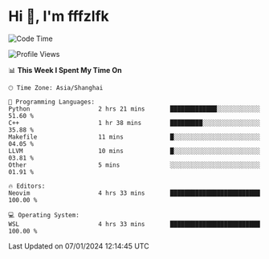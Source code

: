 # Hi 👋, I'm fffzlfk

<!--START_SECTION:waka-->
![Code Time](http://img.shields.io/badge/Code%20Time-639%20hrs%2020%20mins-blue)

![Profile Views](http://img.shields.io/badge/Profile%20Views-6-blue)

📊 **This Week I Spent My Time On** 

```text
🕑︎ Time Zone: Asia/Shanghai

💬 Programming Languages: 
Python                   2 hrs 21 mins       █████████████░░░░░░░░░░░░   51.60 % 
C++                      1 hr 38 mins        █████████░░░░░░░░░░░░░░░░   35.88 % 
Makefile                 11 mins             █░░░░░░░░░░░░░░░░░░░░░░░░   04.05 % 
LLVM                     10 mins             █░░░░░░░░░░░░░░░░░░░░░░░░   03.81 % 
Other                    5 mins              ░░░░░░░░░░░░░░░░░░░░░░░░░   01.91 % 

🔥 Editors: 
Neovim                   4 hrs 33 mins       █████████████████████████   100.00 % 

💻 Operating System: 
WSL                      4 hrs 33 mins       █████████████████████████   100.00 % 
```


 Last Updated on 07/01/2024 12:14:45 UTC
<!--END_SECTION:waka-->
